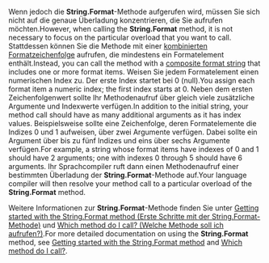 
<span data-ttu-id="6f32c-101">Wenn jedoch die **String.Format**-Methode aufgerufen wird, müssen Sie sich nicht auf die genaue Überladung konzentrieren, die Sie aufrufen möchten.</span><span class="sxs-lookup"><span data-stu-id="6f32c-101">However, when calling the **String.Format** method, it is not necessary to focus on the particular overload that you want to call.</span></span> <span data-ttu-id="6f32c-102">Stattdessen können Sie die Methode mit einer [kombinierten Formatzeichenfolge](~/docs/standard/base-types/composite-formatting.md) aufrufen, die mindestens ein Formatelement enthält.</span><span class="sxs-lookup"><span data-stu-id="6f32c-102">Instead, you can call the method with a [composite format string](~/docs/standard/base-types/composite-formatting.md) that includes one or more format items.</span></span> <span data-ttu-id="6f32c-103">Weisen Sie jedem Formatelement einen numerischen Index zu. Der erste Index startet bei 0 (null).</span><span class="sxs-lookup"><span data-stu-id="6f32c-103">You assign each format item a numeric index; the first index starts at 0.</span></span> <span data-ttu-id="6f32c-104">Neben dem ersten Zeichenfolgenwert sollte Ihr Methodenaufruf über gleich viele zusätzliche Argumente und Indexwerte verfügen.</span><span class="sxs-lookup"><span data-stu-id="6f32c-104">In addition to the initial string, your method call should have as many additional arguments as it has index values.</span></span> <span data-ttu-id="6f32c-105">Beispielsweise sollte eine Zeichenfolge, deren Formatelemente die Indizes 0 und 1 aufweisen, über zwei Argumente verfügen. Dabei sollte ein Argument über bis zu fünf Indizes und eins über sechs Argumente verfügen.</span><span class="sxs-lookup"><span data-stu-id="6f32c-105">For example, a string whose format items have indexes of 0 and 1 should have 2 arguments; one with indexes 0 through 5 should have 6 arguments.</span></span> <span data-ttu-id="6f32c-106">Ihr Sprachcompiler ruft dann einen Methodenaufruf einer bestimmten Überladung der **String.Format**-Methode auf.</span><span class="sxs-lookup"><span data-stu-id="6f32c-106">Your language compiler will then resolve your method call to a particular overload of the **String.Format** method.</span></span>   
 
<span data-ttu-id="6f32c-107">Weitere Informationen zur **String.Format**-Methode finden Sie unter [Getting started with the String.Format method (Erste Schritte mit der String.Format-Methode)](#Starting) und [Which method do I call? (Welche Methode soll ich aufrufen?)](#FTaskList).</span><span class="sxs-lookup"><span data-stu-id="6f32c-107">For more detailed documentation on using the **String.Format** method, see [Getting started with the String.Format method](#Starting) and [Which method do I call?](#FTaskList).</span></span>    
